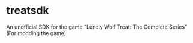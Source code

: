 # treatsdk
An unofficial SDK for the game "Lonely Wolf Treat: The Complete Series" (For modding the game)

